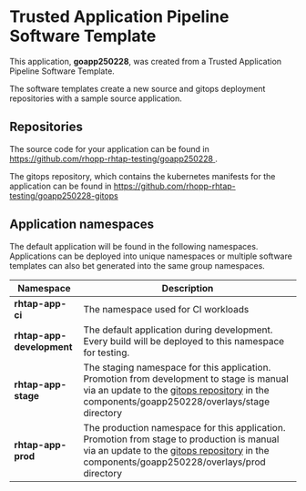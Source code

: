 # Trusted Application Pipeline Software Template

This application, **goapp250228**, was created from a Trusted Application Pipeline Software Template.

The software templates create a new source and gitops deployment repositories with a sample source application. 

## Repositories

The source code for your application can be found in [https://github.com/rhopp-rhtap-testing/goapp250228 ](https://github.com/rhopp-rhtap-testing/goapp250228 ).
 
The gitops repository, which contains the kubernetes manifests for the application can be found in 
[https://github.com/rhopp-rhtap-testing/goapp250228-gitops ](https://github.com/rhopp-rhtap-testing/goapp250228-gitops ) 

## Application namespaces 

The default application will be found in the following namespaces. Applications can be deployed into unique namespaces or multiple software templates can also bet generated into the same group namespaces.  

|  Namespace   |  Description   |  
| -------- | -------- |
| **rhtap-app-ci** | The namespace used for CI workloads |
| **rhtap-app-development** | The default application during development. Every build will be deployed to this namespace for testing. |
| **rhtap-app-stage** | The staging namespace for this application. Promotion from development to stage is manual via an update to the [gitops repository](https://github.com/rhopp-rhtap-testing/goapp250228-gitops ) in the components/goapp250228/overlays/stage directory |
| **rhtap-app-prod** | The production namespace for this application. Promotion from stage to production is manual via an update to the [gitops repository](https://github.com/rhopp-rhtap-testing/goapp250228-gitops ) in the components/goapp250228/overlays/prod directory |